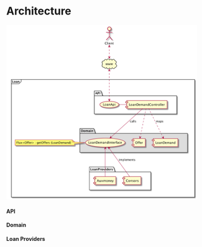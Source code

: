 # Architecture


![components architecture](src/components.png)

#### API

#### Domain

#### Loan Providers
